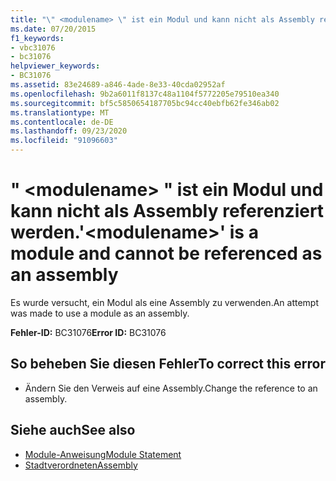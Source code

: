 ```yaml
---
title: "\" <modulename> \" ist ein Modul und kann nicht als Assembly referenziert werden."
ms.date: 07/20/2015
f1_keywords:
- vbc31076
- bc31076
helpviewer_keywords:
- BC31076
ms.assetid: 83e24689-a846-4ade-8e33-40cda02952af
ms.openlocfilehash: 9b2a6011f8137c48a1104f5772205e79510ea340
ms.sourcegitcommit: bf5c5850654187705bc94cc40ebfb62fe346ab02
ms.translationtype: MT
ms.contentlocale: de-DE
ms.lasthandoff: 09/23/2020
ms.locfileid: "91096603"
---
```

# <a name="modulename-is-a-module-and-cannot-be-referenced-as-an-assembly"></a><span data-ttu-id="1b00b-102">" \<modulename> " ist ein Modul und kann nicht als Assembly referenziert werden.</span><span class="sxs-lookup"><span data-stu-id="1b00b-102">'\<modulename>' is a module and cannot be referenced as an assembly</span></span>

<span data-ttu-id="1b00b-103">Es wurde versucht, ein Modul als eine Assembly zu verwenden.</span><span class="sxs-lookup"><span data-stu-id="1b00b-103">An attempt was made to use a module as an assembly.</span></span>  
  
 <span data-ttu-id="1b00b-104">**Fehler-ID:** BC31076</span><span class="sxs-lookup"><span data-stu-id="1b00b-104">**Error ID:** BC31076</span></span>  
  
## <a name="to-correct-this-error"></a><span data-ttu-id="1b00b-105">So beheben Sie diesen Fehler</span><span class="sxs-lookup"><span data-stu-id="1b00b-105">To correct this error</span></span>  
  
- <span data-ttu-id="1b00b-106">Ändern Sie den Verweis auf eine Assembly.</span><span class="sxs-lookup"><span data-stu-id="1b00b-106">Change the reference to an assembly.</span></span>  
  
## <a name="see-also"></a><span data-ttu-id="1b00b-107">Siehe auch</span><span class="sxs-lookup"><span data-stu-id="1b00b-107">See also</span></span>

- [<span data-ttu-id="1b00b-108">Module-Anweisung</span><span class="sxs-lookup"><span data-stu-id="1b00b-108">Module Statement</span></span>](../language-reference/statements/module-statement.md)
- [<span data-ttu-id="1b00b-109">Stadtverordneten</span><span class="sxs-lookup"><span data-stu-id="1b00b-109">Assembly</span></span>](../language-reference/modifiers/assembly.md)
